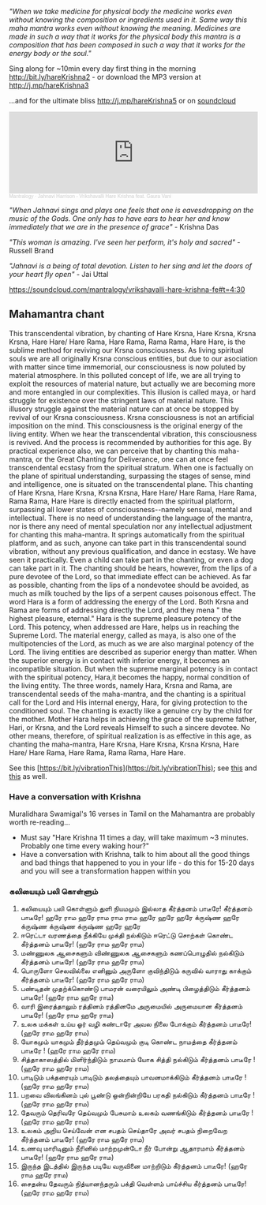 <!-- title: Hare Krishna! -->

_"When we take medicine for physical body the medicine works even without knowing the composition or ingredients used in it. Same way this maha mantra works even without knowing the meaning. Medicines are made in such a way that it works for the physical body this mantra is a composition that has been composed in such a way that it works for the energy body or the soul."_ 

Sing along for ~10min every day first thing in the morning http://bit.ly/hareKrishna2 - or download the MP3 version at http://j.mp/hareKrishna3 

...and for the ultimate bliss http://j.mp/hareKrishna5  or on [soundcloud](https://soundcloud.com/mantralogy/vrikshavalli-hare-krishna-fe#t=4:30)

<iframe width="100%" height="166" scrolling="no" frameborder="no" allow="autoplay" src="https://w.soundcloud.com/player/?url=https%3A//api.soundcloud.com/tracks/202972097&color=%23ff5500&auto_play=true&hide_related=false&show_comments=true&show_user=true&show_reposts=false&show_teaser=true"></iframe><div style="font-size: 10px; color: #cccccc;line-break: anywhere;word-break: normal;overflow: hidden;white-space: nowrap;text-overflow: ellipsis; font-family: Interstate,Lucida Grande,Lucida Sans Unicode,Lucida Sans,Garuda,Verdana,Tahoma,sans-serif;font-weight: 100;"><a href="https://soundcloud.com/mantralogy" title="Mantralogy" target="_blank" style="color: #cccccc; text-decoration: none;">Mantralogy</a> · <a href="https://soundcloud.com/mantralogy/vrikshavalli-hare-krishna-fe#t=4:30" title="Jahnavi Harrison - Vrikshavalli Hare Krishna feat. Gaura Vani" target="_blank" style="color: #cccccc; text-decoration: none;">Jahnavi Harrison - Vrikshavalli Hare Krishna feat. Gaura Vani</a></div>

_"When Jahnavi sings and plays one feels that one is eavesdropping on the music of the Gods. One only has to have ears to hear her and know immediately that we are  in the presence of grace"_  - Krishna Das

_"This woman is amazing. I've seen her perform, it's holy and sacred"_ - Russell Brand

_"Jahnavi is a being of total devotion. Listen to her sing and let the doors of your heart fly open"_   - Jai Uttal

https://soundcloud.com/mantralogy/vrikshavalli-hare-krishna-fe#t=4:30

## Mahamantra chant

This transcendental vibration, by chanting of Hare Krsna, Hare Krsna, Krsna Krsna, Hare Hare/ Hare Rama, Hare Rama, Rama Rama, Hare Hare, is the sublime method for reviving our Krsna consciousness. As living spiritual souls we are all originally Krsna conscious entities, but due to our asociation with matter since time immemorial, our consciousness is now poluted by material atmosphere. In this polluted concept of life, we are all trying to exploit the resources of material nature, but actually we are becoming more and more entangled in our complexities. This illusion is called maya, or hard struggle for existence over the stringent laws of material nature. This illusory struggle against the material nature can at once be stopped by revival of our Krsna consciousness. Krsna consciousness is not an artificial imposition on the mind. This consciousness is the original energy of the living entity. When we hear the transcendental vibration, this consciousness is revived. And the process is recommended by authorities for this age. By practical experience also, we can perceive that by chanting this maha-mantra, or the Great Chanting for Deliverance, one can at once feel transcendental ecstasy from the spiritual stratum. When one is factually on the plane of spiritual understanding, surpassing the stages of sense, mind and intelligence, one is situated on the transcendental plane. This chanting of Hare Krsna, Hare Krsna, Krsna Krsna, Hare Hare/ Hare Rama, Hare Rama, Rama Rama, Hare Hare is directly enacted from the spiritual platform, surpassing all lower states of consciousness--namely sensual, mental and intellectual. There is no need of understanding the language of the mantra, nor is there any need of mental speculation nor any intellectual adjustment for chanting this maha-mantra. It springs automatically from the spiritual platform, and as such, anyone can take part in this transcendental sound vibration, without any previous qualification, and dance in ecstasy. We have seen it practically. Even a child can take part in the chanting, or even a dog can take part in it. The chanting should be hears, however, from the lips of a pure devotee of the Lord, so that immediate effect can be achieved. As far as possible, chanting from the lips of a nondevotee should be avoided, as much as milk touched by the lips of a serpent causes poisonous effect. The word Hara is a form of addressing the energy of the Lord. Both Krsna and Rama are forms of addressing directly the Lord, and they mena " the highest pleasure, eternal." Hara is the supreme pleasure potency of the Lord. This potency, when addressed are Hare, helps us in reaching the Supreme Lord. The material energy, called as maya, is also one of the multipotencies of the Lord, as much as we are also marginal potency of the Lord. The living entities are described as superior energy than matter. When the superior energy is in contact with inferior energy, it becomes an incompatible situation. But when the supreme marginal potency is in contact with the spiritual potency, Hara,it becomes the happy, normal condition of the living entity. The three words, namely Hara, Krsna and Rama, are transcendental seeds of the maha-mantra, and the chanting is a spiritual call for the Lord and His internal energy, Hara, for giving protection to the conditioned soul. The chanting is exactly like a genuine cry by the child for the mother. Mother Hara helps in achieving the grace of the supreme father, Hari, or Krsna, and the Lord reveals Himself to such a sincere devotee. No other means, therefore, of spiritual realization is as effective in this age, as chanting the maha-mantra, Hare Krsna, Hare Krsna, Krsna Krsna, Hare Hare/ Hare Rama, Hare Rama, Rama Rama, Hare Hare.

See this [https://bit.ly/vibrationThis](https://bit.ly/vibrationThis); see [this](https://bit.ly/vibrationThis2) and [this](http://bit.ly/2T8hmN2) as well.

### Have a conversation with Krishna

Muralidhara Swamigal's 16 verses in Tamil on the Mahamantra are probably worth re-reading...
  - Must say "Hare Krishna 11 times a day, will take maximum ~3 minutes. Probably one time every waking hour?"
  - Have a conversation with Krishna, talk to him about all the good things and bad things that happened to you in your life - do this for 15-20 days and you will see a transformation happen within you

### கலியையும் பலி கொள்ளும்

1. கலியையும் பலி கொள்ளும் துளி நியமமும் இல்லாத
கீர்த்தனம் பாடீரே! கீர்த்தனம் பாடீரே!
ஹரே ராம ஹரே ராம ராம ராம ஹரே ஹரே
ஹரே க்ருஷ்ண ஹரே க்ருஷ்ண க்ருஷ்ண க்ருஷ்ண ஹரே ஹரே
2. ஈரெட்டா வரணத்தை நீக்கியே முக்தி நல்கிடும்
ஈரெட்டு சொற்கள் கொண்ட கீர்த்தனம் பாடீரே! (ஹரே ராம ஹரே ராம)
3. மண்ணுலக ஆசைகளும் விண்ணுலக ஆசைகளும்
கணப்பொழுதில் நல்கிடும் கீர்த்தனம் பாடீரே! (ஹரே ராம ஹரே ராம)
4. பொருளோ செலவில்லை எனினும் அருளோ குவிந்திடும்
கருவில் வாராது காக்கும் கீர்த்தனம் பாடீரே! (ஹரே ராம ஹரே ராம)
5. பண்டிதன் முதற்க்கொண்டு பாமரன் வரையிலும்
அண்டி பிழைத்திடும் கீர்த்தனம் பாடீரே! (ஹரே ராம ஹரே ராம)
6. வாரி இரைத்தாலும் ரத்தினம் ரத்தினமே
அருமையில் அருமையான கீர்த்தனம் பாடீரே! (ஹரே ராம ஹரே ராம)
7. உலக மக்கள் உய்ய ஓர் வழி கண்டாரே
அவல நிலை போக்கும் கீர்த்தனம் பாடீரே! (ஹரே ராம ஹரே ராம)
8. யோகமும் யாகமும் தீர்த்தமும் தெய்வமும்
குடி கொண்ட நாமத்தை கீர்த்தனம் பாடீரே ! (ஹரே ராம ஹரே ராம)
9. சித்தாகாஸத்தில் மிளிர்ந்திடும் நாமமாம்
யோக சித்தி நல்கிடும் கீர்த்தனம் பாடீரே ! (ஹரே ராம ஹரே ராம)
10. பாடிடும் பக்தரையும் பாடிடும் தலத்தையும்
பாவனமாக்கிடும் கீர்த்தனம் பாடீரே ! (ஹரே ராம ஹரே ராம)
11. பறவை விலங்கினம் புல் பூண்டு ஒன்றின்றியே
பரகதி நல்கிடும் கீர்த்தனம் பாடீரே ! (ஹரே ராம ஹரே ராம)
12. தேவரும் தெரிவரே தெய்வமும் பேசுமாம்
உலகம் வணங்கிடும் கீர்த்தனம் பாடீரே ! (ஹரே ராம ஹரே ராம)
13. உலகம் அறிய செய்வேன் என சபதம் செய்தாரே
அவர் சபதம் நிறைவேற கீர்த்தனம் பாடீரே! (ஹரே ராம ஹரே ராம)
14. உணவு மாரிடினும் நீரினில் மாற்றமுன்டோ
நீர் போன்று ஆதாரமாம் கீர்த்தனம் பாடீரே! (ஹரே ராம ஹரே ராம)
15. இருந்த இடத்தில் இருந்த படியே
வருவினை மாற்றிடும் கீர்த்தனம் பாடீரே! (ஹரே ராம ஹரே ராம)
16. சைதன்ய தேவரும் நித்யானந்தரும்
பக்தி வெள்ளம் பாய்ச்சிய கீர்த்தனம் பாடீரே! (ஹரே ராம ஹரே ராம)


